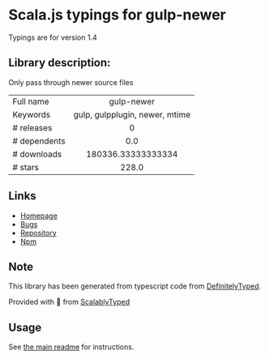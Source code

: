 
# Scala.js typings for gulp-newer

Typings are for version 1.4

## Library description:
Only pass through newer source files

|                    |                 |
| ------------------ | :-------------: |
| Full name          | gulp-newer |
| Keywords           | gulp, gulpplugin, newer, mtime |
| # releases         | 0 |
| # dependents       | 0.0 |
| # downloads        | 180336.33333333334 |
| # stars            | 228.0 |

## Links
- [Homepage](https://github.com/tschaub/gulp-newer)
- [Bugs](https://github.com/tschaub/gulp-newer/issues)
- [Repository](https://github.com/tschaub/gulp-newer)
- [Npm](https://www.npmjs.com/package/gulp-newer)
    


## Note
This library has been generated from typescript code from [DefinitelyTyped](https://definitelytyped.org).

Provided with :purple_heart: from [ScalablyTyped](https://github.com/oyvindberg/ScalablyTyped)

## Usage
See [the main readme](../../readme.md) for instructions.


